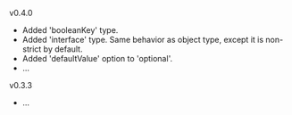 v0.4.0
* Added 'booleanKey' type.
* Added 'interface' type. Same behavior as object type, except it is non-strict by default.
* Added 'defaultValue' option to 'optional'.
* ...

v0.3.3
* ...

